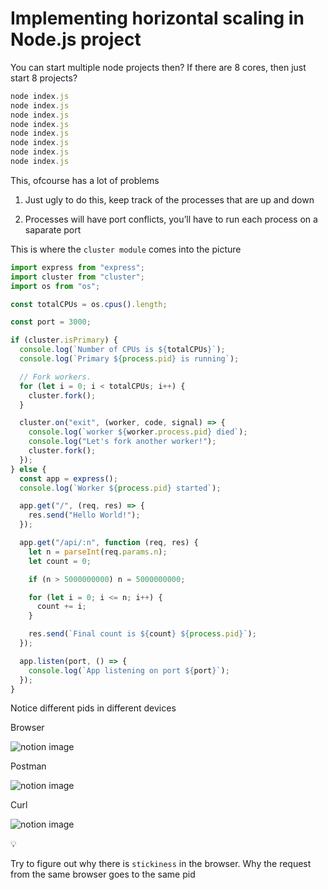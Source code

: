 # Implementing horizontal scaling in Node.js project

You can start multiple node projects then? If there are 8 cores, then just start 8 projects?

```javascript
node index.js
node index.js
node index.js
node index.js
node index.js
node index.js
node index.js
node index.js
```

This, ofcourse has a lot of problems

1.  Just ugly to do this, keep track of the processes that are up and down

2.  Processes will have port conflicts, you’ll have to run each process on a saparate port

This is where the `cluster module` comes into the picture

```javascript
import express from "express";
import cluster from "cluster";
import os from "os";

const totalCPUs = os.cpus().length;

const port = 3000;

if (cluster.isPrimary) {
  console.log(`Number of CPUs is ${totalCPUs}`);
  console.log(`Primary ${process.pid} is running`);

  // Fork workers.
  for (let i = 0; i < totalCPUs; i++) {
    cluster.fork();
  }

  cluster.on("exit", (worker, code, signal) => {
    console.log(`worker ${worker.process.pid} died`);
    console.log("Let's fork another worker!");
    cluster.fork();
  });
} else {
  const app = express();
  console.log(`Worker ${process.pid} started`);

  app.get("/", (req, res) => {
    res.send("Hello World!");
  });

  app.get("/api/:n", function (req, res) {
    let n = parseInt(req.params.n);
    let count = 0;

    if (n > 5000000000) n = 5000000000;

    for (let i = 0; i <= n; i++) {
      count += i;
    }

    res.send(`Final count is ${count} ${process.pid}`);
  });

  app.listen(port, () => {
    console.log(`App listening on port ${port}`);
  });
}
```

Notice different pids in different devices

Browser

![notion image](https://www.notion.so/image/https%3A%2F%2Fprod-files-secure.s3.us-west-2.amazonaws.com%2F085e8ad8-528e-47d7-8922-a23dc4016453%2Fd89c4d68-ccd0-4d13-9b49-fe0bfc355541%2FScreenshot_2024-04-27_at_9.27.51_AM.png?table=block&id=8fcc50be-8e7f-467e-b565-63a48d9f63e6&cache=v2)

Postman

![notion image](https://www.notion.so/image/https%3A%2F%2Fprod-files-secure.s3.us-west-2.amazonaws.com%2F085e8ad8-528e-47d7-8922-a23dc4016453%2F18d1a288-7b10-4d31-a141-589970f61f03%2FScreenshot_2024-04-27_at_9.27.54_AM.png?table=block&id=58a5e4e7-cd6b-4e2e-b138-f171db693a4a&cache=v2)

Curl

![notion image](https://www.notion.so/image/https%3A%2F%2Fprod-files-secure.s3.us-west-2.amazonaws.com%2F085e8ad8-528e-47d7-8922-a23dc4016453%2F233adae1-92b1-4593-ab17-33d3372a3b6f%2FScreenshot_2024-04-27_at_9.28.01_AM.png?table=block&id=2cb33d8a-5370-493e-b248-eb8e3acbca90&cache=v2)

💡

Try to figure out why there is `stickiness` in the browser. Why the request from the same browser goes to the same pid